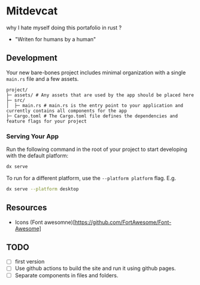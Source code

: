 # Mitdevcat

why I hate myself doing this portafolio in rust ?

- "Writen for humans by a human"

## Development

Your new bare-bones project includes minimal organization with a single `main.rs` file and a few assets.

```
project/
├─ assets/ # Any assets that are used by the app should be placed here
├─ src/
│  ├─ main.rs # main.rs is the entry point to your application and currently contains all components for the app
├─ Cargo.toml # The Cargo.toml file defines the dependencies and feature flags for your project
```

### Serving Your App

Run the following command in the root of your project to start developing with the default platform:

```bash
dx serve
```

To run for a different platform, use the `--platform platform` flag. E.g.
```bash
dx serve --platform desktop
```


## Resources

- Icons (Font awesomne)[https://github.com/FortAwesome/Font-Awesome]

## TODO

- [ ] first version
- [ ] Use github actions to build the site and run it using github pages.
- [ ] Separate components in files and folders.
